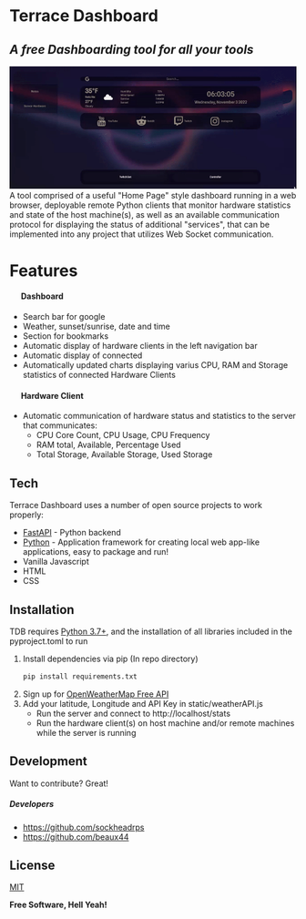 # Terrace Dashboard
## _A free Dashboarding tool for all your tools_

![Alt Text](readmegif.gif)
A tool comprised of a useful "Home Page" style dashboard running in a web browser, deployable remote Python clients that monitor hardware statistics and state of the host machine(s), as well as an available communication protocol for displaying the status of additional "services", that can be implemented into any project that utilizes Web Socket communication.

# Features
#### &nbsp;&nbsp;&nbsp;&nbsp;&nbsp;&nbsp;Dashboard
- Search bar for google
- Weather, sunset/sunrise, date and time
- Section for bookmarks
- Automatic display of hardware clients in the left navigation bar
- Automatic display of connected 
- Automatically updated charts displaying varius CPU, RAM and Storage statistics of connected Hardware Clients
#### &nbsp;&nbsp;&nbsp;&nbsp;&nbsp;&nbsp;Hardware Client
- Automatic communication of hardware status and statistics to the server that communicates:
  - CPU Core Count, CPU Usage, CPU Frequency
  - RAM total, Available, Percentage Used
  - Total Storage, Available Storage, Used Storage

## Tech

Terrace Dashboard uses a number of open source projects to work properly:

- [FastAPI](https://fastapi.tiangolo.com/) - Python backend
- [Python](https://www.python.org/) - Application framework for creating local web app-like applications, easy to package and run!
- Vanilla Javascript 
- HTML 
- CSS




## Installation

TDB requires [Python 3.7+](https://www.python.org/), and the installation of all libraries included in the pyproject.toml to run
1. Install dependencies via pip (In repo directory)
    ```sh
    pip install requirements.txt
    ```
2. Sign up for [OpenWeatherMap Free API](https://openweathermap.org/api)
3. Add your latitude, Longitude and API Key in static/weatherAPI.js
    - Run the server and connect to http://localhost/stats
    - Run the hardware client(s) on host machine and/or remote machines while the server is running





## Development

Want to contribute? Great!
##### Developers
- https://github.com/sockheadrps
- https://github.com/beaux44


## License

[MIT](https://www.mit.edu/~amini/LICENSE.md)

**Free Software, Hell Yeah!**

[//]: # (These are reference links used in the body of this note and get stripped out when the markdown processor does its job. There is no need to format nicely because it shouldn't be seen. Thanks SO - http://stackoverflow.com/questions/4823468/store-comments-in-markdown-syntax)




